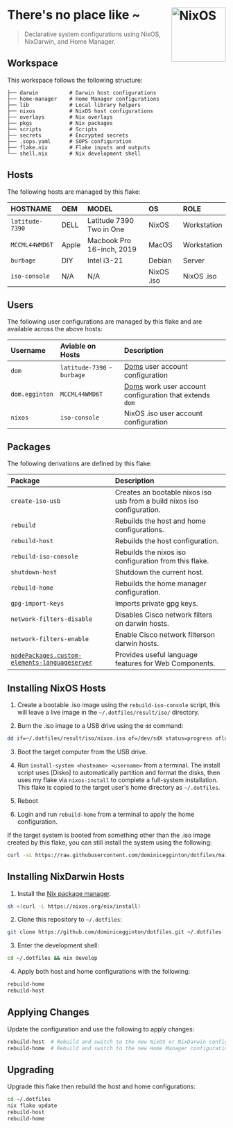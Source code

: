# There's no place like ~ [<img src="https://nixos.org/logo/nixos-logo-only-hires.png" width="125" align="right" alt="NixOS">](https://nixos.org)

> Declarative system configurations using NixOS, NixDarwin, and Home Manager.

## Workspace

This workspace follows the following structure:

```
├── darwin          # Darwin host configurations
├── home-manager    # Home Manager configurations
├── lib             # Local library helpers
├── nixos           # NixOS host configurations
├── overlays        # Nix overlays
├── pkgs            # Nix packages
├── scripts         # Scripts
├── secrets         # Encrypted secrets
├── .sops.yaml      # SOPS configuration
├── flake.nix       # Flake inputs and outputs
└── shell.nix       # Nix development shell
```

## Hosts

The following hosts are managed by this flake:

| HOSTNAME        | OEM   | MODEL                     | OS         | ROLE        |
| :-------------- | :---- | :------------------------ | :--------- | :---------- |
| `latitude-7390` | DELL  | Latitude 7390 Two in One  | NixOS      | Workstation |
| `MCCML44WMD6T`  | Apple | Macbook Pro 16-inch, 2019 | MacOS      | Workstation |
| `burbage`       | DIY   | Intel i3-21               | Debian     | Server      |
| `iso-console`   | N/A   | N/A                       | NixOS .iso | NixOS .iso  |

## Users

The following user configurations are managed by this flake and are available across the above hosts:

| Username       | Aviable on Hosts            | Description                                                                            |
| :------------- | :-------------------------- | :------------------------------------------------------------------------------------- |
| `dom`          | `latitude-7390` - `burbage` | [Doms](https://dominicegginton.dev) user account configuration                         |
| `dom.egginton` | `MCCML44WMD6T`              | [Doms](https://dominicegginton.dev) work user account configuration that extends `dom` |
| `nixos`        | `iso-console`               | NixOS .iso user account configuration                                                  |

## Packages

The following derivations are defined by this flake:

| Package                                                                                                     | Description                                                             |
| :---------------------------------------------------------------------------------------------------------- | :---------------------------------------------------------------------- |
| `create-iso-usb`                                                                                            | Creates an bootable nixos iso usb from a build nixos iso configuration. |
| `rebuild`                                                                                                   | Rebuilds the host and home configurations.                              |
| `rebuild-host`                                                                                              | Rebuilds the host configuration.                                        |
| `rebuild-iso-console`                                                                                       | Rebuilds the nixos iso configuration from this flake.                   |
| `shutdown-host`                                                                                             | Shutdown the current host.                                              |
| `rebuild-home`                                                                                              | Rebuilds the home manager configuration.                                |
| `gpg-import-keys`                                                                                           | Imports private gpg keys.                                               |
| `network-filters-disable`                                                                                   | Disables Cisco network filters on darwin hosts.                         |
| `network-filters-enable`                                                                                    | Enable Cisco network filterson darwin hosts.                            |
| [`nodePackages.custom-elements-languageserver`](https://github.com/Matsuuu/custom-elements-language-server) | Provides useful language features for Web Components.                   |

## Installing NixOS Hosts

1. Create a bootable .iso image using the `rebuild-iso-console` script, this
   will leave a live image in the `~/.dotfiles/result/iso/` directory.

2. Burn the .iso image to a USB drive using the `dd` command:

```sh
dd if=~/.dotfiles/result/iso/nixos.iso of=/dev/sdX status=progress oflag=sync bs=4M
```

3. Boot the target computer from the USB drive.

4. Run `install-system <hostname> <username>` from a terminal. The install
   script uses [Disko] to automatically partition and format the disks, then
   uses my flake via `nixos-install` to complete a full-system installation.
   This flake is copied to the target user's home directory as `~/.dotfiles`.

5. Reboot

6. Login and run `rebuild-home` from a terminal to apply the home configuration.

If the target system is booted from something other than the .iso image created
by this flake, you can still install the system using the following:

```sh
curl -sL https://raw.githubusercontent.com/dominicegginton/dotfiles/main/scripts/install.sh | bash -s <hostname> <username>
```

## Installing NixDarwin Hosts

1. Install the [Nix package manager](https://nixos.org/download#nix-install-macos).

```sh
sh <(curl -L https://nixos.org/nix/install)
```

2. Clone this repository to `~/.dotfiles`:

```sh
git clone https://github.com/dominicegginton/dotfiles.git ~/.dotfiles
```

3. Enter the development shell:

```sh
cd ~/.dotfiles && nix develop
```

4. Apply both host and home configurations with the following:

```sh
rebuild-home
rebuild-host
```

## Applying Changes

Update the configuration and use the following to apply changes:

```sh
rebuild-host  # Rebuild and switch to the new NixOS or NixDarwin configuration
rebuild-home  # Rebuild and switch to the new Home Manager configuration
```

## Upgrading

Upgrade this flake then rebuild the host and home configurations:

```sh
cd ~/.dotfiles
nix flake update
rebuild-host
rebuild-home
```
